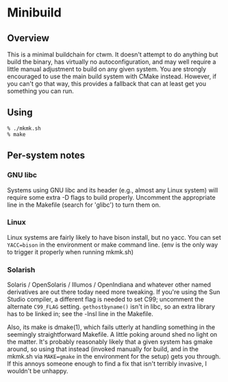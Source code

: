 # Minibuild

## Overview

This is a minimal buildchain for ctwm.  It doesn't attempt to do anything
but build the binary, has virtually no autoconfiguration, and may well
require a little manual adjustment to build on any given system.  You are
strongly encouraged to use the main build system with CMake instead.
However, if you can't go that way, this provides a fallback that can at
least get you something you can run.


## Using

    % ./mkmk.sh
    % make


## Per-system notes

### GNU libc

Systems using GNU libc and its header (e.g., almost any Linux system)
will require some extra -D flags to build properly.  Uncomment the
appropriate line in the Makefile (search for 'glibc') to turn them on.

### Linux

Linux systems are fairly likely to have bison install, but no yacc.  You
can set `YACC=bison` in the environment or make command line.  (env is
the only way to trigger it properly when running mkmk.sh)

### Solarish

Solaris / OpenSolaris / Illumos / OpenIndiana and whatever other named
derivatives are out there today need more tweaking.  If you're using the
Sun Studio compiler, a different flag is needed to set C99; uncomment the
alternate `C99_FLAG` setting.  `gethostbyname()` isn't in libc, so an
extra library has to be linked in; see the -lnsl line in the Makefile.

Also, its make is dmake(1), which fails utterly at handling something in
the seemingly straightforward Makefile.  A little poking around shed no
light on the matter.  It's probably reasonably likely that a given system
has gmake around, so using that instead (invoked manually for build, and
in the mkmk.sh via `MAKE=gmake` in the environment for the setup) gets
you through.  If this annoys someone enough to find a fix that isn't
terribly invasive, I wouldn't be unhappy.
